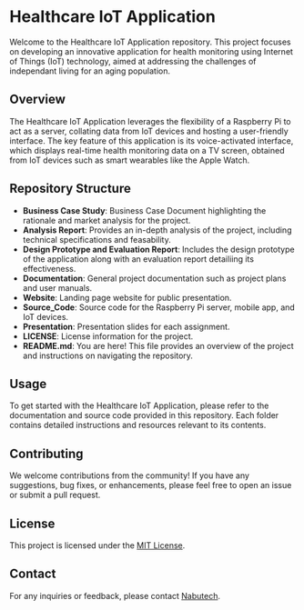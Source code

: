 # Healthcare IoT Application

Welcome to the Healthcare IoT Application repository. This project focuses on developing an innovative application for health monitoring using Internet of Things (IoT) technology, aimed at addressing the challenges of independant living for an aging population.

## Overview

The Healthcare IoT Application leverages the flexibility of a Raspberry Pi to act as a server, collating data from IoT devices and hosting a user-friendly interface. The key feature of this application is its voice-activated interface, which displays real-time health monitoring data on a TV screen, obtained from IoT devices such as smart wearables like the Apple Watch.

## Repository Structure

- **Business Case Study**: Business Case Document highlighting the rationale and market analysis for the project.
- **Analysis Report**: Provides an in-depth analysis of the project, including technical specifications and feasability.
- **Design Prototype and Evaluation Report**: Includes the design prototype of the application along with an evaluation report detailiing its effectiveness.
- **Documentation**: General project documentation such as project plans and user manuals.
- **Website**: Landing page website for public presentation.
- **Source_Code**: Source code for the Raspberry Pi server, mobile app, and IoT devices.
- **Presentation**: Presentation slides for each assignment.
- **LICENSE**: License information for the project.
- **README.md**: You are here! This file provides an overview of the project and instructions on navigating the repository.

## Usage

To get started with the Healthcare IoT Application, please refer to the documentation and source code provided in this repository. Each folder contains detailed instructions and resources relevant to its contents.

## Contributing

We welcome contributions from the community! If you have any suggestions, bug fixes, or enhancements, please feel free to open an issue or submit a pull request.

## License

This project is licensed under the [MIT License](LICENSE).

## Contact

For any inquiries or feedback, please contact [Nabutech](mailto:nabutech@proton.me).


